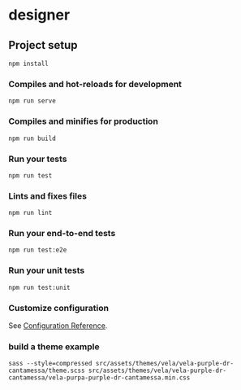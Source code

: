 # designer

## Project setup
```
npm install
```

### Compiles and hot-reloads for development
```
npm run serve
```

### Compiles and minifies for production
```
npm run build
```

### Run your tests
```
npm run test
```

### Lints and fixes files
```
npm run lint
```

### Run your end-to-end tests
```
npm run test:e2e
```

### Run your unit tests
```
npm run test:unit
```

### Customize configuration
See [Configuration Reference](https://cli.vuejs.org/config/).

### build a theme example
```
sass --style=compressed src/assets/themes/vela/vela-purple-dr-cantamessa/theme.scss src/assets/themes/vela/vela-purple-dr-cantamessa/vela-purpa-purple-dr-cantamessa.min.css
```
